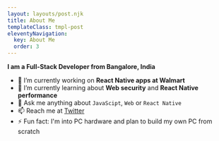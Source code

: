 ```yaml
---
layout: layouts/post.njk
title: About Me
templateClass: tmpl-post
eleventyNavigation:
  key: About Me
  order: 3
---
```


**I am a Full-Stack Developer from Bangalore, India**

- 🔭 I’m currently working on **React Native apps at Walmart**
- 🌱 I’m currently learning about **Web security** and **React Native performance**
- 💬 Ask me anything about `JavaScipt`, `Web` or `React Native`
- 📫 Reach me at [Twitter](https://twitter.com/itsashis4u)
- ⚡ Fun fact: I'm into PC hardware and plan to build my own PC from scratch
